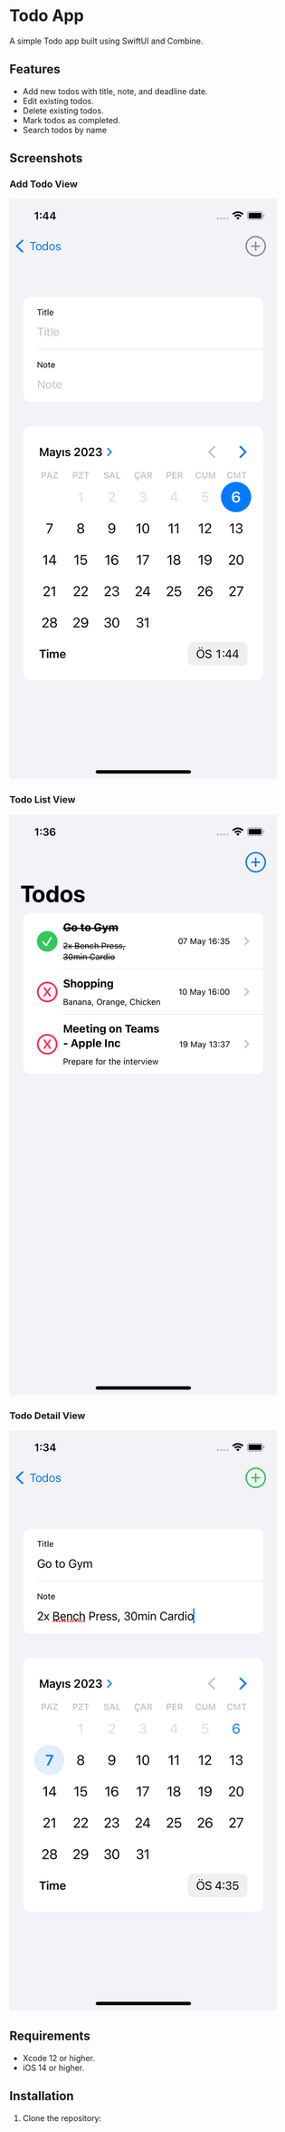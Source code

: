 # Todo App

A simple Todo app built using SwiftUI and Combine.

## Features

- Add new todos with title, note, and deadline date.
- Edit existing todos.
- Delete existing todos.
- Mark todos as completed.
- Search todos by name

## Screenshots

### Add Todo View

![Add Todo View](/screenshots/add_todo.png)

### Todo List View

![Todo List View](/screenshots/todo_list.png)

### Todo Detail View

![Todo Detail View](/screenshots/todo_detail.png)

## Requirements

- Xcode 12 or higher.
- iOS 14 or higher.

## Installation

1. Clone the repository:

